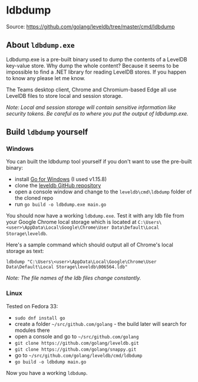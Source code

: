 # ldbdump

Source: https://github.com/golang/leveldb/tree/master/cmd/ldbdump

## About `ldbdump.exe`

Ldbdump.exe is a pre-built binary used to dump the contents of a LevelDB key-value store. Why dump the whole content? Because it seems to be impossible to find a .NET library for reading LevelDB stores. If you happen to know any please let me know.

The Teams desktop client, Chrome and Chromium-based Edge all use LevelDB files to store local and session storage.

_Note: Local and session storage will contain sensitive information like security tokens. Be careful as to where you put the output of ldbdump.exe._

## Build `ldbdump` yourself

### Windows
You can built the ldbdump tool yourself if you don't want to use the pre-built binary: 

* install [Go for Windows](https://golang.org/doc/install) (I used v1.15.8)
* clone the [leveldb GitHub repository](https://github.com/golang/leveldb)
* open a console window and change to the `leveldb\cmd\ldbdump` folder of the cloned repo
* run `go build -o ldbdump.exe main.go`

You should now have a working `ldbdump.exe`. Test it with any ldb file from your Google Chrome local storage which is located at `C:\Users\<user>\AppData\Local\Google\Chrome\User Data\Default\Local Storage\leveldb`.

Here's a sample command which should output all of Chrome's local storage as text:

```
ldbdump "C:\Users\<user>\AppData\Local\Google\Chrome\User Data\Default\Local Storage\leveldb\006564.ldb"
```
_Note: The file names of the ldb files change constantly._

### Linux

Tested on Fedora 33:
* `sudo dnf install go`
* create a folder `~/src/github.com/golang` - the build later will search for modules there
* open a console and go to `~/src/github.com/golang`
* `git clone https://github.com/golang/leveldb.git`
* `git clone https://github.com/golang/snappy.git`
* go to `~/src/github.com/golang/leveldb/cmd/ldbdump`
* `go build -o ldbdump main.go`

Now you have a working `ldbdump`.